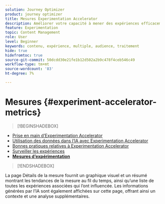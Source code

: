 ```yaml
---
solution: Journey Optimizer
product: journey optimizer
title: Mesures Experimentation Accelerator
description: Améliorer votre capacité à mener des expériences efficacement et à générer des informations
feature: Experimentation
topic: Content Management
role: User
level: Beginner
keywords: contenu, expérience, multiple, audience, traitement
hide: true
hidefromtoc: true
source-git-commit: 50dcdd30e21fe1b12d502a2b9c478f4ceb546c49
workflow-type: tm+mt
source-wordcount: '83'
ht-degree: 7%

---
```


# Mesures {#experiment-accelerator-metrics}

>[!BEGINSHADEBOX]

* [Prise en main d’Experimentation Accelerator](experiment-accelerator.md)
* [Utilisation des données dans l’IA avec Experimentation Accelerator](experiment-accelerator-security.md)
* [Bonnes pratiques relatives à Experimentation Accelerator](experiment-accelerator-best-practices.md)
* [Surveiller les expériences](experiment-accelerator-monitor.md)
* **[Mesures d’expérimentation](experiment-accelerator-metrics.md)**

>[!ENDSHADEBOX]

La page Détails de la mesure fournit un graphique visuel et un résumé montrant les tendances de la mesure au fil du temps, ainsi qu’une liste de toutes les expériences associées qui l’ont influencée. Les informations générées par l’IA sont également affichées sur cette page, offrant ainsi un contexte et une analyse supplémentaires.

